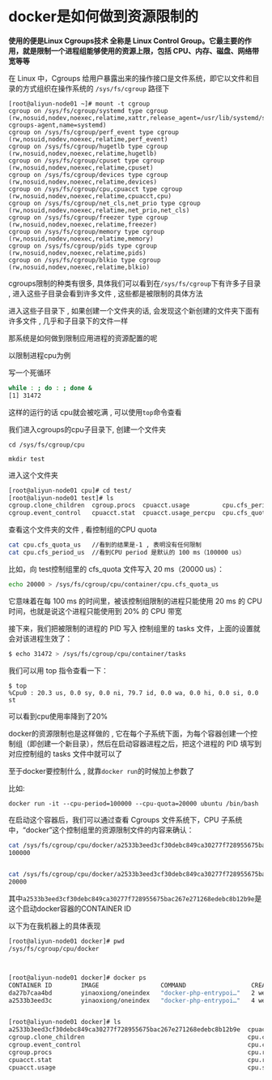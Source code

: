 # docker是如何做到资源限制的

**使用的便是Linux Cgroups技术   全称是 Linux Control Group。它最主要的作用，就是限制一个进程组能够使用的资源上限，包括 CPU、内存、磁盘、网络带宽等等**



在 Linux 中，Cgroups 给用户暴露出来的操作接口是文件系统，即它以文件和目录的方式组织在操作系统的 `/sys/fs/cgroup` 路径下

```
[root@aliyun-node01 ~]# mount -t cgroup
cgroup on /sys/fs/cgroup/systemd type cgroup (rw,nosuid,nodev,noexec,relatime,xattr,release_agent=/usr/lib/systemd/systemd-cgroups-agent,name=systemd)
cgroup on /sys/fs/cgroup/perf_event type cgroup (rw,nosuid,nodev,noexec,relatime,perf_event)
cgroup on /sys/fs/cgroup/hugetlb type cgroup (rw,nosuid,nodev,noexec,relatime,hugetlb)
cgroup on /sys/fs/cgroup/cpuset type cgroup (rw,nosuid,nodev,noexec,relatime,cpuset)
cgroup on /sys/fs/cgroup/devices type cgroup (rw,nosuid,nodev,noexec,relatime,devices)
cgroup on /sys/fs/cgroup/cpu,cpuacct type cgroup (rw,nosuid,nodev,noexec,relatime,cpuacct,cpu)
cgroup on /sys/fs/cgroup/net_cls,net_prio type cgroup (rw,nosuid,nodev,noexec,relatime,net_prio,net_cls)
cgroup on /sys/fs/cgroup/freezer type cgroup (rw,nosuid,nodev,noexec,relatime,freezer)
cgroup on /sys/fs/cgroup/memory type cgroup (rw,nosuid,nodev,noexec,relatime,memory)
cgroup on /sys/fs/cgroup/pids type cgroup (rw,nosuid,nodev,noexec,relatime,pids)
cgroup on /sys/fs/cgroup/blkio type cgroup (rw,nosuid,nodev,noexec,relatime,blkio)

```



cgroups限制的种类有很多, 具体我们可以看到在`/sys/fs/cgroup`下有许多子目录 ,  进入这些子目录会看到许多文件 , 这些都是被限制的具体方法



进入这些子目录下 , 如果创建一个文件夹的话, 会发现这个新创建的文件夹下面有许多文件 , 几乎和子目录下的文件一样 



那系统是如何做到限制应用进程的资源配置的呢



以限制进程cpu为例

写一个死循环

```bash
while : ; do : ; done &
[1] 31472
```

这样的运行的话 cpu就会被吃满  , 可以使用`top`命令查看

我们进入cgroups的cpu子目录下, 创建一个文件夹

```
cd /sys/fs/cgroup/cpu

mkdir test
```



进入这个文件夹

```bash
[root@aliyun-node01 cpu]# cd test/
[root@aliyun-node01 test]# ls
cgroup.clone_children  cgroup.procs  cpuacct.usage         cpu.cfs_period_us  cpu.rt_period_us   cpu.shares  notify_on_release
cgroup.event_control   cpuacct.stat  cpuacct.usage_percpu  cpu.cfs_quota_us   cpu.rt_runtime_us  cpu.stat    tasks
```



查看这个文件夹的文件 , 看控制组的CPU quota

```bash
cat cpu.cfs_quota_us   //看到的结果是-1 , 表明没有任何限制
cat cpu.cfs_period_us  //看到CPU period 是默认的 100 ms（100000 us）
```



比如，向 test控制组里的 cfs_quota 文件写入 20 ms（20000 us）：

```bash
echo 20000 > /sys/fs/cgroup/cpu/container/cpu.cfs_quota_us
```

它意味着在每 100 ms 的时间里，被该控制组限制的进程只能使用 20 ms 的 CPU 时间，也就是说这个进程只能使用到 20% 的 CPU 带宽



接下来，我们把被限制的进程的 PID 写入 控制组里的 tasks 文件，上面的设置就会对该进程生效了：

```bash
$ echo 31472 > /sys/fs/cgroup/cpu/container/tasks 
```

我们可以用 top 指令查看一下：

```
$ top
%Cpu0 : 20.3 us, 0.0 sy, 0.0 ni, 79.7 id, 0.0 wa, 0.0 hi, 0.0 si, 0.0 st
```

可以看到cpu使用率降到了20%



docker的资源限制也是这样做的  , 它在每个子系统下面，为每个容器创建一个控制组（即创建一个新目录），然后在启动容器进程之后，把这个进程的 PID 填写到对应控制组的 tasks 文件中就可以了

至于docker要控制什么 , 就靠`docker run`的时候加上参数了

比如:

```
docker run -it --cpu-period=100000 --cpu-quota=20000 ubuntu /bin/bash
```

在启动这个容器后，我们可以通过查看 Cgroups 文件系统下，CPU 子系统中，“docker”这个控制组里的资源限制文件的内容来确认：

```bash
cat /sys/fs/cgroup/cpu/docker/a2533b3eed3cf30debc849ca30277f728955675bac267e271268edebc8b12b9e/cpu.cfs_period_us 
100000


cat /sys/fs/cgroup/cpu/docker/a2533b3eed3cf30debc849ca30277f728955675bac267e271268edebc8b12b9e/cpu.cfs_quota_us 
20000
```

其中`a2533b3eed3cf30debc849ca30277f728955675bac267e271268edebc8b12b9e`是这个启动docker容器的CONTAINER ID



以下为在我机器上的具体表现

```bash
[root@aliyun-node01 docker]# pwd
/sys/fs/cgroup/cpu/docker



[root@aliyun-node01 docker]# docker ps
CONTAINER ID        IMAGE                 COMMAND                  CREATED             STATUS              PORTS                            NAMES
da27b7caa4bd        yinaoxiong/oneindex   "docker-php-entrypoi…"   2 weeks ago         Up 2 weeks          9000/tcp, 0.0.0.0:8888->80/tcp   onedrive02
a2533b3eed3c        yinaoxiong/oneindex   "docker-php-entrypoi…"   4 weeks ago         Up 4 weeks          9000/tcp, 0.0.0.0:8080->80/tcp   onedrive


[root@aliyun-node01 docker]# ls
a2533b3eed3cf30debc849ca30277f728955675bac267e271268edebc8b12b9e  cpuacct.usage_percpu  cpu.stat
cgroup.clone_children                                             cpu.cfs_period_us     da27b7caa4bdaa1adaf0a02642a4e6f830498687f9b2c44c3cfcb2c6e7bdce99
cgroup.event_control                                              cpu.cfs_quota_us      notify_on_release
cgroup.procs                                                      cpu.rt_period_us      tasks
cpuacct.stat                                                      cpu.rt_runtime_us
cpuacct.usage                                                     cpu.shares

```

